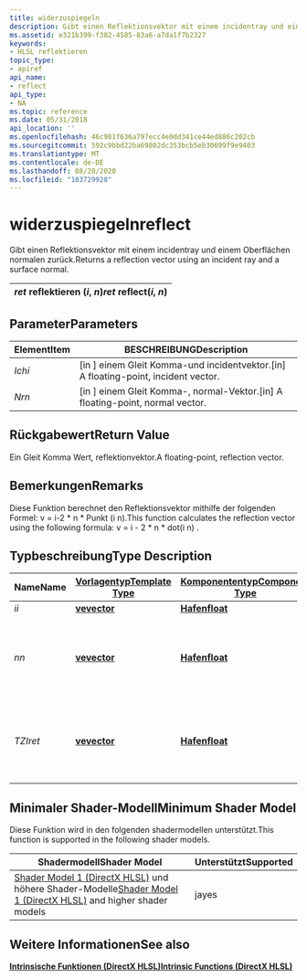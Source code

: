```yaml
---
title: widerzuspiegeln
description: Gibt einen Reflektionsvektor mit einem incidentray und einem Oberflächen normalen zurück.
ms.assetid: e321b399-f382-4585-83a6-a7da1f7b2327
keywords:
- HLSL reflektieren
topic_type:
- apiref
api_name:
- reflect
api_type:
- NA
ms.topic: reference
ms.date: 05/31/2018
api_location: ''
ms.openlocfilehash: 46c981f636a797ecc4e0dd341ce44ed886c202cb
ms.sourcegitcommit: 592c9bbd22ba69802dc353bcb5eb30699f9e9403
ms.translationtype: MT
ms.contentlocale: de-DE
ms.lasthandoff: 08/20/2020
ms.locfileid: "103729928"
---
```

# <a name="reflect"></a><span data-ttu-id="1db1e-104">widerzuspiegeln</span><span class="sxs-lookup"><span data-stu-id="1db1e-104">reflect</span></span>

<span data-ttu-id="1db1e-105">Gibt einen Reflektionsvektor mit einem incidentray und einem Oberflächen normalen zurück.</span><span class="sxs-lookup"><span data-stu-id="1db1e-105">Returns a reflection vector using an incident ray and a surface normal.</span></span>



| <span data-ttu-id="1db1e-106">*ret* reflektieren (*i*, *n*)</span><span class="sxs-lookup"><span data-stu-id="1db1e-106">*ret* reflect(*i*, *n*)</span></span> |
|-------------------------|



 

## <a name="parameters"></a><span data-ttu-id="1db1e-107">Parameter</span><span class="sxs-lookup"><span data-stu-id="1db1e-107">Parameters</span></span>



| <span data-ttu-id="1db1e-108">Element</span><span class="sxs-lookup"><span data-stu-id="1db1e-108">Item</span></span>                                                   | <span data-ttu-id="1db1e-109">BESCHREIBUNG</span><span class="sxs-lookup"><span data-stu-id="1db1e-109">Description</span></span>                                          |
|--------------------------------------------------------|------------------------------------------------------|
| <span data-ttu-id="1db1e-110"><span id="i"></span><span id="I"></span>*Ich*</span><span class="sxs-lookup"><span data-stu-id="1db1e-110"><span id="i"></span><span id="I"></span>*i*</span></span><br/> | <span data-ttu-id="1db1e-111">\[in \] einem Gleit Komma-und incidentvektor.</span><span class="sxs-lookup"><span data-stu-id="1db1e-111">\[in\] A floating-point, incident vector.</span></span><br/> |
| <span data-ttu-id="1db1e-112"><span id="n"></span><span id="N"></span>*Nr*</span><span class="sxs-lookup"><span data-stu-id="1db1e-112"><span id="n"></span><span id="N"></span>*n*</span></span><br/> | <span data-ttu-id="1db1e-113">\[in \] einem Gleit Komma-, normal-Vektor.</span><span class="sxs-lookup"><span data-stu-id="1db1e-113">\[in\] A floating-point, normal vector.</span></span><br/>   |



 

## <a name="return-value"></a><span data-ttu-id="1db1e-114">Rückgabewert</span><span class="sxs-lookup"><span data-stu-id="1db1e-114">Return Value</span></span>

<span data-ttu-id="1db1e-115">Ein Gleit Komma Wert, reflektionvektor.</span><span class="sxs-lookup"><span data-stu-id="1db1e-115">A floating-point, reflection vector.</span></span>

## <a name="remarks"></a><span data-ttu-id="1db1e-116">Bemerkungen</span><span class="sxs-lookup"><span data-stu-id="1db1e-116">Remarks</span></span>

<span data-ttu-id="1db1e-117">Diese Funktion berechnet den Reflektionsvektor mithilfe der folgenden Formel: v = i-2 \* n \* Punkt (i n).</span><span class="sxs-lookup"><span data-stu-id="1db1e-117">This function calculates the reflection vector using the following formula: v = i - 2 \* n \* dot(i n) .</span></span>

## <a name="type-description"></a><span data-ttu-id="1db1e-118">Typbeschreibung</span><span class="sxs-lookup"><span data-stu-id="1db1e-118">Type Description</span></span>



| <span data-ttu-id="1db1e-119">Name</span><span class="sxs-lookup"><span data-stu-id="1db1e-119">Name</span></span>  | [<span data-ttu-id="1db1e-120">**Vorlagentyp**</span><span class="sxs-lookup"><span data-stu-id="1db1e-120">**Template Type**</span></span>](dx-graphics-hlsl-intrinsic-functions.md)                       | [<span data-ttu-id="1db1e-121">**Komponententyp**</span><span class="sxs-lookup"><span data-stu-id="1db1e-121">**Component Type**</span></span>](dx-graphics-hlsl-intrinsic-functions.md) | <span data-ttu-id="1db1e-122">Size</span><span class="sxs-lookup"><span data-stu-id="1db1e-122">Size</span></span>                           |
|-------|-------------------------------------------------------------------------------------|----------------------------------------------------------------|--------------------------------|
| <span data-ttu-id="1db1e-123">*i*</span><span class="sxs-lookup"><span data-stu-id="1db1e-123">*i*</span></span>   | [<span data-ttu-id="1db1e-124">**ve**</span><span class="sxs-lookup"><span data-stu-id="1db1e-124">**vector**</span></span>](dx-graphics-hlsl-intrinsic-functions.md) | [<span data-ttu-id="1db1e-125">**Hafen**</span><span class="sxs-lookup"><span data-stu-id="1db1e-125">**float**</span></span>](/windows/desktop/WinProg/windows-data-types)                        | <span data-ttu-id="1db1e-126">any</span><span class="sxs-lookup"><span data-stu-id="1db1e-126">any</span></span>                            |
| <span data-ttu-id="1db1e-127">*n*</span><span class="sxs-lookup"><span data-stu-id="1db1e-127">*n*</span></span>   | [<span data-ttu-id="1db1e-128">**ve**</span><span class="sxs-lookup"><span data-stu-id="1db1e-128">**vector**</span></span>](dx-graphics-hlsl-intrinsic-functions.md) | [<span data-ttu-id="1db1e-129">**Hafen**</span><span class="sxs-lookup"><span data-stu-id="1db1e-129">**float**</span></span>](/windows/desktop/WinProg/windows-data-types)                        | <span data-ttu-id="1db1e-130">gleiche Dimension (n) wie Eingabe *i*</span><span class="sxs-lookup"><span data-stu-id="1db1e-130">same dimension(s) as input *i*</span></span> |
| <span data-ttu-id="1db1e-131">*TZI*</span><span class="sxs-lookup"><span data-stu-id="1db1e-131">*ret*</span></span> | [<span data-ttu-id="1db1e-132">**ve**</span><span class="sxs-lookup"><span data-stu-id="1db1e-132">**vector**</span></span>](dx-graphics-hlsl-intrinsic-functions.md) | [<span data-ttu-id="1db1e-133">**Hafen**</span><span class="sxs-lookup"><span data-stu-id="1db1e-133">**float**</span></span>](/windows/desktop/WinProg/windows-data-types)                        | <span data-ttu-id="1db1e-134">gleiche Dimension (n) wie Eingabe *i*</span><span class="sxs-lookup"><span data-stu-id="1db1e-134">same dimension(s) as input *i*</span></span> |



 

## <a name="minimum-shader-model"></a><span data-ttu-id="1db1e-135">Minimaler Shader-Modell</span><span class="sxs-lookup"><span data-stu-id="1db1e-135">Minimum Shader Model</span></span>

<span data-ttu-id="1db1e-136">Diese Funktion wird in den folgenden shadermodellen unterstützt.</span><span class="sxs-lookup"><span data-stu-id="1db1e-136">This function is supported in the following shader models.</span></span>



| <span data-ttu-id="1db1e-137">Shadermodell</span><span class="sxs-lookup"><span data-stu-id="1db1e-137">Shader Model</span></span>                                                                       | <span data-ttu-id="1db1e-138">Unterstützt</span><span class="sxs-lookup"><span data-stu-id="1db1e-138">Supported</span></span> |
|------------------------------------------------------------------------------------|-----------|
| <span data-ttu-id="1db1e-139">[Shader Model 1 (DirectX HLSL)](dx-graphics-hlsl-sm1.md) und höhere Shader-Modelle</span><span class="sxs-lookup"><span data-stu-id="1db1e-139">[Shader Model 1 (DirectX HLSL)](dx-graphics-hlsl-sm1.md) and higher shader models</span></span> | <span data-ttu-id="1db1e-140">ja</span><span class="sxs-lookup"><span data-stu-id="1db1e-140">yes</span></span>       |



 

## <a name="see-also"></a><span data-ttu-id="1db1e-141">Weitere Informationen</span><span class="sxs-lookup"><span data-stu-id="1db1e-141">See also</span></span>

<dl> <dt>

[<span data-ttu-id="1db1e-142">**Intrinsische Funktionen (DirectX HLSL)**</span><span class="sxs-lookup"><span data-stu-id="1db1e-142">**Intrinsic Functions (DirectX HLSL)**</span></span>](dx-graphics-hlsl-intrinsic-functions.md)
</dt> </dl>

 

